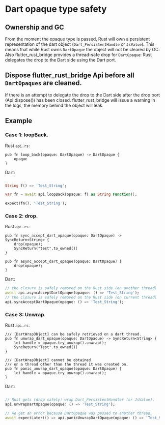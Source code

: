 # Dart opaque type safety


## Ownership and GC

From the moment the opaque type is passed, Rust will own a persistent representation of the dart object (`Dart_PersistentHandle` or `JsValue`).
This means that while Rust owns `DartOpaque` the object will not be cleared by GC.
Also flutter_rust_bridge provides a thread-safe drop for `DartOpaque`: Rust delegates the drop to the Dart side using the Dart port.


## Dispose flutter_rust_bridge Api before all `DartOpaques` are cleaned.

If there is an attempt to delegate the drop to the Dart side after the drop port (Api.dispose()) has been closed. flutter_rust_bridge will issue a warning in the logs, the memory behind the object will leak.


## Example

### Case 1: loopBack. 

Rust `api.rs`:
```rust,noplayground
pub fn loop_back(opaque: DartOpaque) -> DartOpaque {
    opaque
}
```

Dart:
```dart

String f() => 'Test_String';

var fn = await api.loopBack(opaque: f) as String Function();

expect(fn(), 'Test_String');
```


### Case 2: drop.

Rust `api.rs`:
```rust,noplayground
pub fn sync_accept_dart_opaque(opaque: DartOpaque) -> SyncReturn<String> {
    drop(opaque);
    SyncReturn("test".to_owned())
}

pub fn async_accept_dart_opaque(opaque: DartOpaque) {
    drop(opaque);
}
```

Dart:
```dart
// the closure is safely removed on the Rust side (on another thread)
await api.asyncAcceptDartOpaque(opaque: () => 'Test_String');
// the closure is safely removed on the Rust side (on current thread)
api.syncAcceptDartOpaque(opaque: () => 'Test_String');
```


### Case 3: Unwrap.

Rust `api.rs`:
```rust,noplayground
/// [DartWrapObject] can be safely retrieved on a dart thread.
pub fn unwrap_dart_opaque(opaque: DartOpaque) -> SyncReturn<String> {
    let handle = opaque.try_unwrap().unwrap();
    SyncReturn("Test".to_owned())
}

/// [DartWrapObject] cannot be obtained 
/// on a thread other than the thread it was created on.
pub fn panic_unwrap_dart_opaque(opaque: DartOpaque) {
    let handle = opaque.try_unwrap().unwrap();
}
```

Dart:
```dart

// Rust gets (drop safely) wrap Dart_PersistentHandler (or JsValue).
api.unwrapDartOpaque(opaque: () => 'Test_String');

// We get an error because DartOpaque was passed to another thread.
await expectLater(() => api.panicUnwrapDartOpaque(opaque: () => 'Test_String'), throwsA(isA<FfiException>()));
```